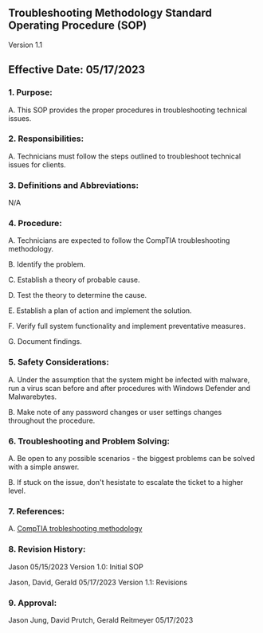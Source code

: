 ## Troubleshooting Methodology Standard Operating Procedure (SOP)

Version 1.1

## Effective Date: 05/17/2023

### 1. Purpose:

   A. This SOP provides the proper procedures in troubleshooting technical issues.

### 2. Responsibilities:

   A. Technicians must follow the steps outlined to troubleshoot technical issues for clients.

### 3. Definitions and Abbreviations:

   N/A

### 4. Procedure:

   A. Technicians are expected to follow the CompTIA troubleshooting methodology.

   B. Identify the problem.

   C. Establish a theory of probable cause.

   D. Test the theory to determine the cause.

   E. Establish a plan of action and implement the solution.

   F. Verify full system functionality and implement preventative measures.

   G. Document findings.
   
### 5. Safety Considerations:

   A. Under the assumption that the system might be infected with malware, run a virus scan before and after procedures with Windows Defender and Malwarebytes.

   B. Make note of any password changes or user settings changes throughout the procedure.
   
### 6. Troubleshooting and Problem Solving:

   A. Be open to any possible scenarios - the biggest problems can be solved with a simple answer.

   B. If stuck on the issue, don't hesistate to escalate the ticket to a higher level.
   
### 7. References:

   A. [CompTIA trobleshooting methodology](https://www.comptia.org/blog/troubleshooting-methodology)
     
### 8. Revision History:

   Jason 05/15/2023 Version 1.0: Initial SOP
   
   Jason, David, Gerald 05/17/2023 Version 1.1: Revisions
   
### 9. Approval:

   Jason Jung, David Prutch, Gerald Reitmeyer 05/17/2023
